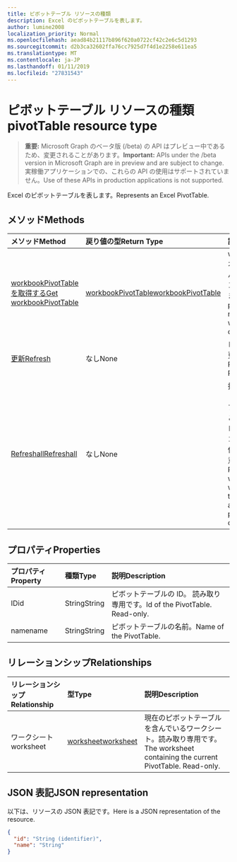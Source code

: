 ```yaml
---
title: ピボットテーブル リソースの種類
description: Excel のピボットテーブルを表します。
author: lumine2008
localization_priority: Normal
ms.openlocfilehash: aead84b21117b896f620a0722cf42c2e6c5d1293
ms.sourcegitcommit: d2b3ca32602ffa76cc7925d7f4d1e2258e611ea5
ms.translationtype: MT
ms.contentlocale: ja-JP
ms.lasthandoff: 01/11/2019
ms.locfileid: "27831543"
---
```

# <a name="pivottable-resource-type"></a><span data-ttu-id="421b4-103">ピボットテーブル リソースの種類</span><span class="sxs-lookup"><span data-stu-id="421b4-103">pivotTable resource type</span></span>

> <span data-ttu-id="421b4-104">**重要:** Microsoft Graph のベータ版 (/beta) の API はプレビュー中であるため、変更されることがあります。</span><span class="sxs-lookup"><span data-stu-id="421b4-104">**Important:** APIs under the /beta version in Microsoft Graph are in preview and are subject to change.</span></span> <span data-ttu-id="421b4-105">実稼働アプリケーションでの、これらの API の使用はサポートされていません。</span><span class="sxs-lookup"><span data-stu-id="421b4-105">Use of these APIs in production applications is not supported.</span></span>

<span data-ttu-id="421b4-106">Excel のピボットテーブルを表します。</span><span class="sxs-lookup"><span data-stu-id="421b4-106">Represents an Excel PivotTable.</span></span>

## <a name="methods"></a><span data-ttu-id="421b4-107">メソッド</span><span class="sxs-lookup"><span data-stu-id="421b4-107">Methods</span></span>

| <span data-ttu-id="421b4-108">メソッド</span><span class="sxs-lookup"><span data-stu-id="421b4-108">Method</span></span>           | <span data-ttu-id="421b4-109">戻り値の型</span><span class="sxs-lookup"><span data-stu-id="421b4-109">Return Type</span></span>    |<span data-ttu-id="421b4-110">説明</span><span class="sxs-lookup"><span data-stu-id="421b4-110">Description</span></span>|
|:---------------|:--------|:----------|
|[<span data-ttu-id="421b4-111">workbookPivotTable を取得する</span><span class="sxs-lookup"><span data-stu-id="421b4-111">Get workbookPivotTable</span></span>](../api/workbookpivottable-get.md) | [<span data-ttu-id="421b4-112">workbookPivotTable</span><span class="sxs-lookup"><span data-stu-id="421b4-112">workbookPivotTable</span></span>](workbookpivottable.md) |<span data-ttu-id="421b4-113">worksheetprotection オブジェクトのプロパティとリレーションシップを読み取ります。</span><span class="sxs-lookup"><span data-stu-id="421b4-113">Read properties and relationships of workbookPivotTable object.</span></span>|
|[<span data-ttu-id="421b4-114">更新</span><span class="sxs-lookup"><span data-stu-id="421b4-114">Refresh</span></span>](../api/workbookpivottable-refresh.md)|<span data-ttu-id="421b4-115">なし</span><span class="sxs-lookup"><span data-stu-id="421b4-115">None</span></span>|<span data-ttu-id="421b4-116">ピボットテーブルを更新します。</span><span class="sxs-lookup"><span data-stu-id="421b4-116">Refreshes the PivotTable.</span></span> |
|[<span data-ttu-id="421b4-117">Refreshall</span><span class="sxs-lookup"><span data-stu-id="421b4-117">Refreshall</span></span>](../api/workbookpivottable-refreshall.md)|<span data-ttu-id="421b4-118">なし</span><span class="sxs-lookup"><span data-stu-id="421b4-118">None</span></span>|<span data-ttu-id="421b4-p102">指定したワークシート内のすべてのテーブルを更新します。このアクションは、ピボットテーブルのコレクションでのみ使用できることに注意してください。</span><span class="sxs-lookup"><span data-stu-id="421b4-p102">Refresh all tables within given worksheet. Note that this action is available only on the pivot table collection.</span></span>|

## <a name="properties"></a><span data-ttu-id="421b4-121">プロパティ</span><span class="sxs-lookup"><span data-stu-id="421b4-121">Properties</span></span>
| <span data-ttu-id="421b4-122">プロパティ</span><span class="sxs-lookup"><span data-stu-id="421b4-122">Property</span></span>     | <span data-ttu-id="421b4-123">種類</span><span class="sxs-lookup"><span data-stu-id="421b4-123">Type</span></span>   |<span data-ttu-id="421b4-124">説明</span><span class="sxs-lookup"><span data-stu-id="421b4-124">Description</span></span>|
|:---------------|:--------|:----------|
|<span data-ttu-id="421b4-125">ID</span><span class="sxs-lookup"><span data-stu-id="421b4-125">id</span></span>|<span data-ttu-id="421b4-126">String</span><span class="sxs-lookup"><span data-stu-id="421b4-126">String</span></span>| <span data-ttu-id="421b4-p103">ピボットテーブルの ID。 読み取り専用です。</span><span class="sxs-lookup"><span data-stu-id="421b4-p103">Id of the PivotTable.   Read-only.</span></span>|
|<span data-ttu-id="421b4-129">name</span><span class="sxs-lookup"><span data-stu-id="421b4-129">name</span></span>|<span data-ttu-id="421b4-130">String</span><span class="sxs-lookup"><span data-stu-id="421b4-130">String</span></span>|<span data-ttu-id="421b4-131">ピボットテーブルの名前。</span><span class="sxs-lookup"><span data-stu-id="421b4-131">Name of the PivotTable.</span></span>    |

## <a name="relationships"></a><span data-ttu-id="421b4-132">リレーションシップ</span><span class="sxs-lookup"><span data-stu-id="421b4-132">Relationships</span></span>
| <span data-ttu-id="421b4-133">リレーションシップ</span><span class="sxs-lookup"><span data-stu-id="421b4-133">Relationship</span></span> | <span data-ttu-id="421b4-134">型</span><span class="sxs-lookup"><span data-stu-id="421b4-134">Type</span></span>   |<span data-ttu-id="421b4-135">説明</span><span class="sxs-lookup"><span data-stu-id="421b4-135">Description</span></span>|
|:---------------|:--------|:----------|
|<span data-ttu-id="421b4-136">ワークシート</span><span class="sxs-lookup"><span data-stu-id="421b4-136">worksheet</span></span>|[<span data-ttu-id="421b4-137">worksheet</span><span class="sxs-lookup"><span data-stu-id="421b4-137">worksheet</span></span>](worksheet.md)| <span data-ttu-id="421b4-p104">現在のピボットテーブルを含んでいるワークシート。読み取り専用です。</span><span class="sxs-lookup"><span data-stu-id="421b4-p104">The worksheet containing the current PivotTable. Read-only.</span></span>   |

## <a name="json-representation"></a><span data-ttu-id="421b4-140">JSON 表記</span><span class="sxs-lookup"><span data-stu-id="421b4-140">JSON representation</span></span>
<span data-ttu-id="421b4-141">以下は、リソースの JSON 表記です。</span><span class="sxs-lookup"><span data-stu-id="421b4-141">Here is a JSON representation of the resource.</span></span>

<!-- {
  "blockType": "resource",
  "optionalProperties": [

  ],
  "@odata.type": "microsoft.graph.workbookPivotTable"
}-->

```json
{
  "id": "String (identifier)",
  "name": "String"
}

```
